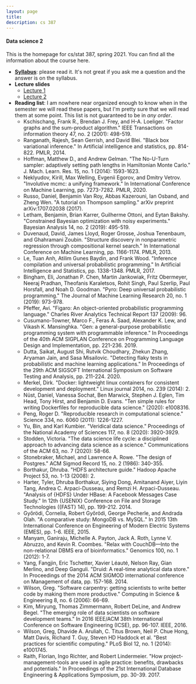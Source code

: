 ```yaml
---
layout: page
title:      
description: cs 387
---
```


#### Data science 2

This is the homepage for cs/stat 387, spring 2021. 
You can find all the information about the course here.

+ [**Syllabus**](./syllabus.pdf): please read it. It's not great if you ask me a question and the answer is on the syllabus.
+ **Lecture slides**
	+ [Lecture 1](./slides/2021-02-02cs387-slides.pdf)
	+ [Lecture 2](./slides/2021-02-04cs387-slides.pdf)
+ **Reading list**: I am nowhere near organized enough to know when in the semester we will read these papers, but I'm pretty sure that we will read them
    at some point. This list is not guaranteed to be in *any order*.
    + Kschischang, Frank R., Brendan J. Frey, and H-A. Loeliger. "Factor graphs and the sum-product algorithm." IEEE Transactions on information theory 47, no. 2 (2001): 498-519.
    + Ranganath, Rajesh, Sean Gerrish, and David Blei. "Black box variational inference." In Artificial intelligence and statistics, pp. 814-822. PMLR, 2014.
    + Hoffman, Matthew D., and Andrew Gelman. "The No-U-Turn sampler: adaptively setting path lengths in Hamiltonian Monte Carlo." J. Mach. Learn. Res. 15, no. 1 (2014): 1593-1623.
    + Neklyudov, Kirill, Max Welling, Evgenii Egorov, and Dmitry Vetrov. "Involutive mcmc: a unifying framework." In International Conference on Machine Learning, pp. 7273-7282. PMLR, 2020.
    + Russo, Daniel, Benjamin Van Roy, Abbas Kazerouni, Ian Osband, and Zheng Wen. "A tutorial on Thompson sampling." arXiv preprint arXiv:1707.02038 (2017).
    + Letham, Benjamin, Brian Karrer, Guilherme Ottoni, and Eytan Bakshy. "Constrained Bayesian optimization with noisy experiments." Bayesian Analysis 14, no. 2 (2019): 495-519.
    + Duvenaud, David, James Lloyd, Roger Grosse, Joshua Tenenbaum, and Ghahramani Zoubin. "Structure discovery in nonparametric regression through compositional kernel search." In International Conference on Machine Learning, pp. 1166-1174. PMLR, 2013.
    + Le, Tuan Anh, Atilim Gunes Baydin, and Frank Wood. "Inference compilation and universal probabilistic programming." In Artificial Intelligence and Statistics, pp. 1338-1348. PMLR, 2017.
    + Bingham, Eli, Jonathan P. Chen, Martin Jankowiak, Fritz Obermeyer, Neeraj Pradhan, Theofanis Karaletsos, Rohit Singh, Paul Szerlip, Paul Horsfall, and Noah D. Goodman. "Pyro: Deep universal probabilistic programming." The Journal of Machine Learning Research 20, no. 1 (2019): 973-978.
    + Pfeffer, Avi. "Figaro: An object-oriented probabilistic programming language." Charles River Analytics Technical Report 137 (2009): 96.
    + Cusumano-Towner, Marco F., Feras A. Saad, Alexander K. Lew, and Vikash K. Mansinghka. "Gen: a general-purpose probabilistic programming system with programmable inference." In Proceedings of the 40th ACM SIGPLAN Conference on Programming Language Design and Implementation, pp. 221-236. 2019.
    + Dutta, Saikat, August Shi, Rutvik Choudhary, Zhekun Zhang, Aryaman Jain, and Sasa Misailovic. "Detecting flaky tests in probabilistic and machine learning applications." In Proceedings of the 29th ACM SIGSOFT International Symposium on Software Testing and Analysis, pp. 211-224. 2020.
    + Merkel, Dirk. "Docker: lightweight linux containers for consistent development and deployment." Linux journal 2014, no. 239 (2014): 2.
    + Nüst, Daniel, Vanessa Sochat, Ben Marwick, Stephen J. Eglen, Tim Head, Tony Hirst, and Benjamin D. Evans. "Ten simple rules for writing Dockerfiles for reproducible data science." (2020): e1008316.
    + Peng, Roger D. "Reproducible research in computational science." Science 334, no. 6060 (2011): 1226-1227.
    + Yu, Bin, and Karl Kumbier. "Veridical data science." Proceedings of the National Academy of Sciences 117, no. 8 (2020): 3920-3929.
    + Stodden, Victoria. "The data science life cycle: a disciplined approach to advancing data science as a science." Communications of the ACM 63, no. 7 (2020): 58-66.
    + Stonebraker, Michael, and Lawrence A. Rowe. "The design of Postgres." ACM Sigmod Record 15, no. 2 (1986): 340-355.
    + Borthakur, Dhruba. "HDFS architecture guide." Hadoop Apache Project 53, no. 1-13 (2008): 2.
    + Harter, Tyler, Dhruba Borthakur, Siying Dong, Amitanand Aiyer, Liyin Tang, Andrea C. Arpaci-Dusseau, and Remzi H. Arpaci-Dusseau. "Analysis of {HDFS} Under HBase: A Facebook Messages Case Study." In 12th {USENIX} Conference on File and Storage Technologies ({FAST} 14), pp. 199-212. 2014.
    + Győrödi, Cornelia, Robert Győrödi, George Pecherle, and Andrada Olah. "A comparative study: MongoDB vs. MySQL." In 2015 13th International Conference on Engineering of Modern Electric Systems (EMES), pp. 1-6. IEEE, 2015.
    + Manyam, Ganiraju, Michelle A. Payton, Jack A. Roth, Lynne V. Abruzzo, and Kevin R. Coombes. "Relax with CouchDB—Into the non-relational DBMS era of bioinformatics." Genomics 100, no. 1 (2012): 1-7.
    + Yang, Fangjin, Eric Tschetter, Xavier Léauté, Nelson Ray, Gian Merlino, and Deep Ganguli. "Druid: A real-time analytical data store." In Proceedings of the 2014 ACM SIGMOD international conference on Management of data, pp. 157-168. 2014.
    + Wilson, Greg. "Software carpentry: getting scientists to write better code by making them more productive." Computing in Science & Engineering 8, no. 6 (2006): 66-69.
    + Kim, Miryung, Thomas Zimmermann, Robert DeLine, and Andrew Begel. "The emerging role of data scientists on software development teams." In 2016 IEEE/ACM 38th International Conference on Software Engineering (ICSE), pp. 96-107. IEEE, 2016.
    + Wilson, Greg, Dhavide A. Aruliah, C. Titus Brown, Neil P. Chue Hong, Matt Davis, Richard T. Guy, Steven HD Haddock et al. "Best practices for scientific computing." PLoS Biol 12, no. 1 (2014): e1001745.
    + Raith, Florian, Ingo Richter, and Robert Lindermeier. "How project-management-tools are used in agile practice: benefits, drawbacks and potentials." In Proceedings of the 21st International Database Engineering & Applications Symposium, pp. 30-39. 2017.




